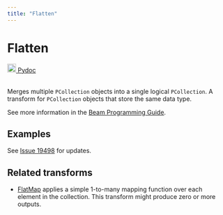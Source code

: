 ```yaml
---
title: "Flatten"
---
```

<!--
Licensed under the Apache License, Version 2.0 (the "License");
you may not use this file except in compliance with the License.
You may obtain a copy of the License at

http://www.apache.org/licenses/LICENSE-2.0

Unless required by applicable law or agreed to in writing, software
distributed under the License is distributed on an "AS IS" BASIS,
WITHOUT WARRANTIES OR CONDITIONS OF ANY KIND, either express or implied.
See the License for the specific language governing permissions and
limitations under the License.
-->

# Flatten
<table align="left">
    <a target="_blank" class="button"
        href="https://beam.apache.org/releases/pydoc/current/apache_beam.transforms.core.html?highlight=flatten#apache_beam.transforms.core.Flatten">
      <img src="https://beam.apache.org/images/logos/sdks/python.png" width="20px" height="20px"
           alt="Pydoc" />
     Pydoc
    </a>
</table>
<br><br>



Merges multiple `PCollection` objects into a single logical
`PCollection`. A transform for `PCollection` objects
that store the same data type.

See more information in the [Beam Programming Guide](/documentation/programming-guide/#flatten).

## Examples
See [Issue 19498](https://github.com/apache/beam/issues/19498) for updates.

## Related transforms
* [FlatMap](/documentation/transforms/python/elementwise/flatmap) applies a simple 1-to-many mapping
  function over each element in the collection. This transform might produce zero
  or more outputs.
